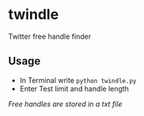 # twindle
Twitter free handle finder

## Usage
  - In Terminal write ```python twindle.py```
  - Enter Test limit and handle length
  
*Free handles are stored in a txt file*
